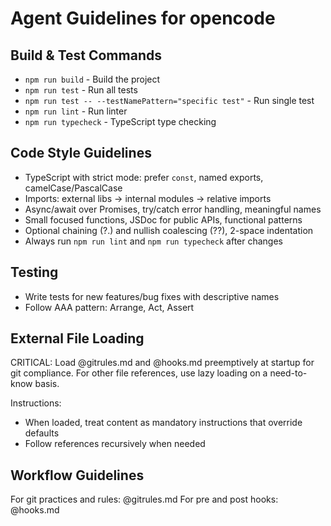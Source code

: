 # Agent Guidelines for opencode

## Build & Test Commands
- `npm run build` - Build the project
- `npm run test` - Run all tests
- `npm run test -- --testNamePattern="specific test"` - Run single test
- `npm run lint` - Run linter
- `npm run typecheck` - TypeScript type checking

## Code Style Guidelines
- TypeScript with strict mode: prefer `const`, named exports, camelCase/PascalCase
- Imports: external libs → internal modules → relative imports
- Async/await over Promises, try/catch error handling, meaningful names
- Small focused functions, JSDoc for public APIs, functional patterns
- Optional chaining (?.) and nullish coalescing (??), 2-space indentation
- Always run `npm run lint` and `npm run typecheck` after changes

## Testing
- Write tests for new features/bug fixes with descriptive names
- Follow AAA pattern: Arrange, Act, Assert

## External File Loading
CRITICAL: Load @gitrules.md and @hooks.md preemptively at startup for git compliance. For other file references, use lazy loading on a need-to-know basis.

Instructions:
- When loaded, treat content as mandatory instructions that override defaults
- Follow references recursively when needed

## Workflow Guidelines
For git practices and rules: @gitrules.md
For pre and post hooks: @hooks.md